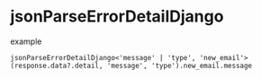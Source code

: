 # jsonParseErrorDetailDjango

example
```
jsonParseErrorDetailDjango<'message' | 'type', 'new_email'>(response.data?.detail, 'message', 'type').new_email.message
```
